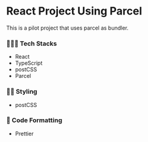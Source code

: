 # React Project Using Parcel

This is a pilot project that uses parcel as bundler.

### 👨🏾‍💻 Tech Stacks

- React
- TypeScript
- postCSS
- Parcel

### 💅🏾 Styling

- postCSS

### 🧹 Code Formatting

- Prettier
